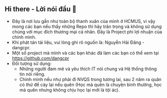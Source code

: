 ## Hi there - Lời nói đầu 👋
- Đây là nơi lưu gần như toàn bộ thanh xuân của mình ở HCMUS, vì vậy mong các bạn nếu thấy những Repo thì hãy trân trọng và không sử dụng chúng với mục đích thương mại cá nhân. Đây là Project phi lợi nhuận của chính mình.
- Khi phát tán tài liệu, vui lòng ghi rõ nguồn là: Nguyễn Hải Đăng - dangcpr.
- Một số project mà mình và các bạn khác đã làm các bạn có thể xem tại https://github.com/dangcpr
- Đối tượng sử dụng:
  - Những người đam mê và yêu thích IT nói chung và Hệ thống thông tin nói riêng.
  - Chính mình nếu như phải đi NVQS trong tương lai, sau 2 năm ra quân có thứ để cày lại nếu quên (Học mà quên là chuyện bình thường, học mà quên nhưng không chịu học lại mới là tội ác).

